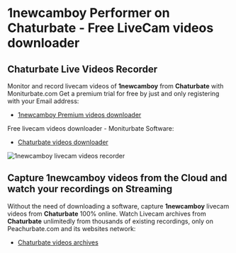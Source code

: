 # 1newcamboy Performer on Chaturbate - Free LiveCam videos downloader

## Chaturbate Live Videos Recorder

Monitor and record livecam videos of **1newcamboy** from **Chaturbate** with Moniturbate.com
Get a premium trial for free by just and only registering with your Email address:
* [1newcamboy Premium videos downloader](https://moniturbate.com/request-demo-licence-key.html)

Free livecam videos downloader - Moniturbate Software:
* [Chaturbate videos downloader](https://moniturbate.com/moniturbate-download-software.html)

![1newcamboy livecam videos recorder](https://peachurnet.com/templates/moniturbate-software.png)


## Capture 1newcamboy videos from the Cloud and watch your recordings on Streaming

Without the need of downloading a software, capture **1newcamboy** livecam videos from **Chaturbate** 100% online.
Watch Livecam archives from **Chaturbate** unlimitedly from thousands of existing recordings, only on Peachurbate.com and its websites network:
* [Chaturbate videos archives](https://peachurnet.com/)